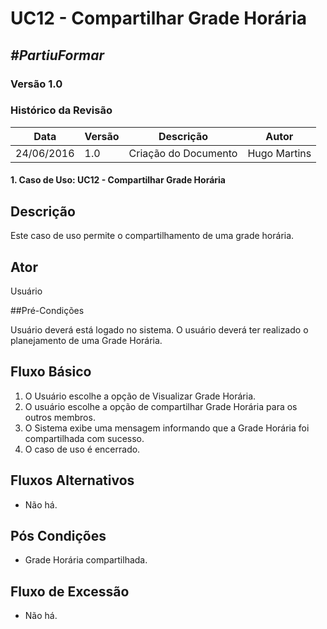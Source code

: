 # **UC12 - Compartilhar Grade Horária**

##  ***#PartiuFormar***

### **Versão 1.0**

### Histórico da Revisão
Data|Versão|Descrição|Autor
-----|------|---------|-------
24/06/2016| 1.0 |Criação do Documento | Hugo Martins

#### 1. Caso de Uso: UC12 - Compartilhar Grade Horária

## Descrição

Este caso de uso permite o compartilhamento de uma grade horária.

## Ator

Usuário

##Pré-Condições

Usuário deverá está logado no sistema. O usuário deverá ter realizado o planejamento de uma Grade Horária.

## Fluxo Básico 
1. O Usuário escolhe a opção de Visualizar Grade Horária.
2. O usuário escolhe a opção de compartilhar Grade Horária para os outros membros.
3. O Sistema exibe uma mensagem informando que a Grade Horária foi compartilhada com sucesso.
5. O caso de uso é encerrado.

## Fluxos Alternativos
* Não há.

## Pós Condições
* Grade Horária compartilhada.

## Fluxo de Excessão
* Não há.